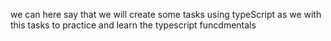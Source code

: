 we can here say that we will create some tasks using typeScript as we with this tasks to practice and learn the typescript funcdmentals
